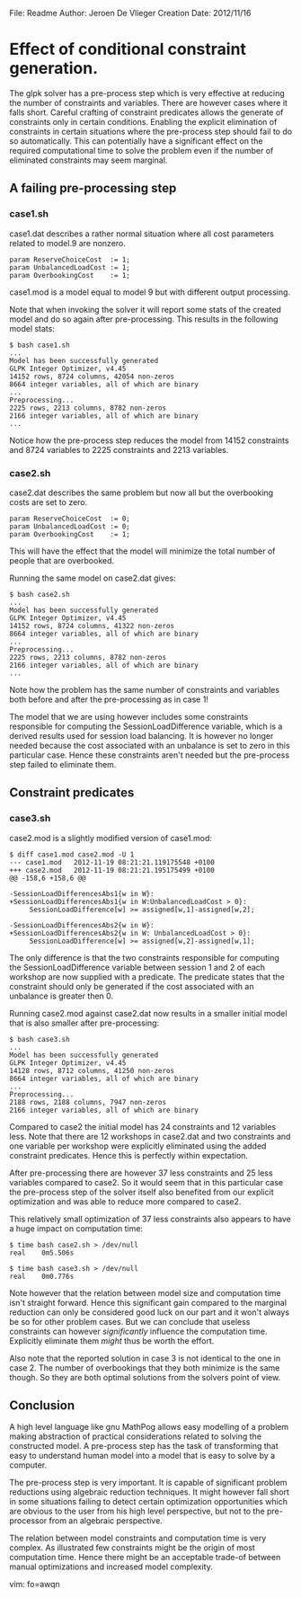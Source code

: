 File: Readme
Author: Jeroen De Vlieger
Creation Date: 2012/11/16

# Effect of conditional constraint generation.

The glpk solver has a pre-process step which is very effective at 
reducing the number of constraints and variables. There are however 
cases where it falls short. Careful crafting of constraint predicates 
allows the generate of constraints only in certain conditions.  Enabling 
the explicit elimination of constraints in certain situations where the 
pre-process step should fail to do so automatically. This can 
potentially have a significant effect on the required computational time 
to solve the problem even if the number of eliminated constraints may 
seem marginal.



## A failing pre-processing step

### case1.sh

case1.dat describes a rather normal situation where all cost parameters 
related to model.9 are nonzero.

    param ReserveChoiceCost  := 1;
    param UnbalancedLoadCost := 1;
    param OverbookingCost 	 := 1;

case1.mod is a model equal to model 9 but with different output 
processing.

Note that when invoking the solver it will report some stats of the 
created model and do so again after pre-processing. This results in the 
following model stats:

    $ bash case1.sh
    ...
    Model has been successfully generated
    GLPK Integer Optimizer, v4.45
    14152 rows, 8724 columns, 42054 non-zeros
    8664 integer variables, all of which are binary
    ...
    Preprocessing...
    2225 rows, 2213 columns, 8782 non-zeros
    2166 integer variables, all of which are binary
    ...
        
Notice how the pre-process step reduces the model from 14152 constraints 
and 8724 variables to 2225 constraints and 2213 variables.

### case2.sh

case2.dat describes the same problem but now all but the overbooking 
costs are set to zero.

    param ReserveChoiceCost  := 0;
    param UnbalancedLoadCost := 0;
    param OverbookingCost 	 := 1;

This will have the effect that the model will minimize the total number 
of people that are overbooked.

Running the same model on case2.dat gives:

    $ bash case2.sh
    ...
    Model has been successfully generated
    GLPK Integer Optimizer, v4.45
    14152 rows, 8724 columns, 41322 non-zeros
    8664 integer variables, all of which are binary
    ...
    Preprocessing...
    2225 rows, 2213 columns, 8782 non-zeros
    2166 integer variables, all of which are binary
    ...

Note how the problem has the same number of constraints and variables 
both before and after the pre-processing as in case 1!

The model that we are using however includes some constraints 
responsible for computing the SessionLoadDifference variable, which is a 
derived results used for session load balancing. It is however no longer 
needed because the cost associated with an unbalance is set to zero in 
this particular case.  Hence these constraints aren't needed but the 
pre-process step failed to eliminate them.


## Constraint predicates

### case3.sh

case2.mod is a slightly modified version of case1.mod:
  
    $ diff case1.mod case2.mod -U 1
    --- case1.mod	2012-11-19 08:21:21.119175548 +0100
    +++ case2.mod	2012-11-19 08:21:21.195175499 +0100
    @@ -158,6 +158,6 @@
     
    -SessionLoadDifferencesAbs1{w in W}:
    +SessionLoadDifferencesAbs1{w in W:UnbalancedLoadCost > 0}:
         SessionLoadDifference[w] >= assigned[w,1]-assigned[w,2];
     
    -SessionLoadDifferencesAbs2{w in W}:
    +SessionLoadDifferencesAbs2{w in W: UnbalancedLoadCost > 0}:
         SessionLoadDifference[w] >= assigned[w,2]-assigned[w,1];

The only difference is that the two constraints responsible for 
computing the SessionLoadDifference variable between session 1 and 2 of 
each workshop are now supplied with a predicate. The predicate states 
that the constraint should only be generated if the cost associated with 
an unbalance is greater then 0.

Running case2.mod against case2.dat now results in a smaller initial 
model that is also smaller after pre-processing:

    $ bash case3.sh
    ...
    Model has been successfully generated
    GLPK Integer Optimizer, v4.45
    14128 rows, 8712 columns, 41250 non-zeros
    8664 integer variables, all of which are binary
    ...
    Preprocessing...
    2188 rows, 2188 columns, 7947 non-zeros
    2166 integer variables, all of which are binary

Compared to case2 the initial model has 24 constraints and 12 variables 
less. Note that there are 12 workshops in case2.dat and two constraints 
and one variable per workshop were explicitly eliminated using the added 
constraint predicates. Hence this is perfectly within expectation.

After pre-processing there are however 37 less constraints and 25 less 
variables compared to case2. So it would seem that in this particular 
case the pre-process step of the solver itself also benefited from our 
explicit optimization and was able to reduce more compared to case2.

This relatively small optimization of 37 less constraints also appears 
to have a huge impact on computation time:

    $ time bash case2.sh > /dev/null
    real	0m5.506s

    $ time bash case3.sh > /dev/null
    real	0m0.776s

Note however that the relation between model size and computation time 
isn't straight forward. Hence this significant gain compared to the 
marginal reduction can only be considered good luck on our part and it 
won't always be so for other problem cases. But we can conclude that 
useless constraints can however *significantly* influence the 
computation time. Explicitly eliminate them *might* thus be worth the 
effort.

Also note that the reported solution in case 3 is not identical to the 
one in case 2. The number of overbookings that they both minimize is the 
same though. So they are both optimal solutions from the solvers point 
of view.


## Conclusion

A high level language like gnu MathPog allows easy modelling of a 
problem making abstraction of practical considerations related to 
solving the constructed model. A pre-process step has the task of 
transforming that easy to understand human model into a model that is 
easy to solve by a computer. 

The pre-process step is very important. It is capable of significant 
problem reductions using algebraic reduction techniques. It might 
however fall short in some situations failing to detect certain 
optimization opportunities which are obvious to the user from his high 
level perspective, but not to the pre-processor from an algebraic 
perspective. 

The relation between model constraints and computation time is very 
complex. As illustrated few constraints might be the origin of most 
computation time. Hence there might be an acceptable trade-of between 
manual optimizations and increased model complexity.


 vim: fo=awqn
